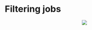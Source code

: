 # Filtering jobs

<p align="center">
  <a href="https://skillicons.dev">
    <img src="https://skillicons.dev/icons?i=react,ts,tailwind,express,docker,vite" />
  </a>
</p>